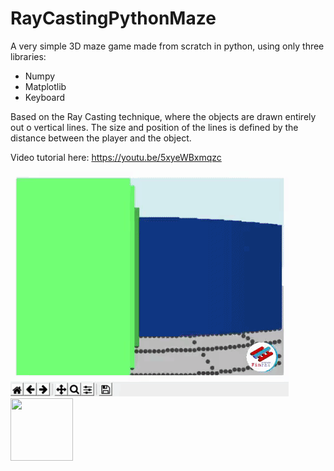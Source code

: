 # RayCastingPythonMaze
A very simple 3D maze game made from scratch in python, using only three libraries:
- Numpy
- Matplotlib
- Keyboard

Based on the Ray Casting technique, where the objects are drawn entirely out o vertical lines. The size and position of the lines is defined by the distance between the player and the object.

Video tutorial here: https://youtu.be/5xyeWBxmqzc

 ![](gif.gif)
<img src="https://avatars0.githubusercontent.com/u/76776190?s=460&u=8f3943b46a0f1060a462d8a2922319edd9cd241c&v=4" width="100" height="100">
